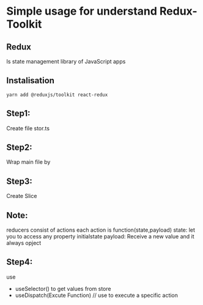 # Simple usage for understand Redux-Toolkit

## Redux
 Is state management library of JavaScript apps

## Instalisation
```
yarn add @reduxjs/toolkit react-redux
```
## Step1:
Create file stor.ts

## Step2: 
Wrap main file by <Provider store={store}>

## Step3:
Create Slice 
## Note:
   reducers consist of actions each action is function(state,payload) 
   state: let you to access any property initialstate 
   payload: Receive a new value and it always opject

## Step4:
use
 - useSelector() to get values from store
 - useDispatch(Excute Function) // use to execute a specific action
  
